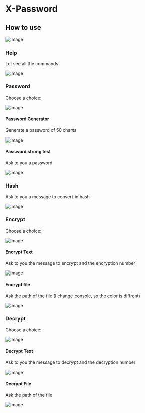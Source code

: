 # X-Password
## How to use
![image](https://github.com/Fedi6431/X-Password/assets/102946457/ce795dbf-05e9-4259-8d03-3b051173bfd4)                                                                                                                                                                             
### Help
Let see all the commands

![image](https://github.com/Fedi6431/X-Password/assets/102946457/e0e45595-3413-45e5-877d-2d5ba7a43ad9)

### Password
Choose a choice:

![image](https://github.com/Fedi6431/X-Password/assets/102946457/41216d18-2513-4cb1-83fc-6ba3e6ac1571)

#### Password Generator
Generate a password of 50 charts

![image](https://github.com/Fedi6431/X-Password/assets/102946457/9b2a5da1-543d-4bfb-9417-62375840b525)

#### Password strong test
Ask to you a password 

![image](https://github.com/Fedi6431/X-Password/assets/102946457/ab8d6bcc-e37c-4f78-a37f-020146affada)

### Hash
Ask to you a message to convert in hash

![image](https://github.com/Fedi6431/X-Password/assets/102946457/28cbae94-422a-44c0-8683-08507c1d7f5e)

### Encrypt
Choose a choice:

![image](https://github.com/Fedi6431/X-Password/assets/102946457/bc1f36b2-0f21-463e-bf64-35cb34dd4089)

#### Encrypt Text
Ask to you the message to encrypt and the encryption number

![image](https://github.com/Fedi6431/X-Password/assets/102946457/a71802cc-d629-4b50-b9bb-b955c5f7803a)

#### Encrypt file
Ask the path of the file (I change console, so the color is diffrent)

![image](https://github.com/Fedi6431/X-Password/assets/102946457/5224feb0-115f-4abe-b653-a3d953e8bc54)

### Decrypt
Choose a choice:

![image](https://github.com/Fedi6431/X-Password/assets/102946457/20c580da-09e4-4843-9214-8188a1bf955d)

#### Decrypt Text
Ask to you the message to decrypt and the decryption number

![image](https://github.com/Fedi6431/X-Password/assets/102946457/d0e5b0ef-4cf9-4c5d-adc7-3da3f089efcf)

#### Decrypt File
Ask the path of the file

![image](https://github.com/Fedi6431/X-Password/assets/102946457/b95ae044-85b2-4970-9d97-8425c144a8d7)
